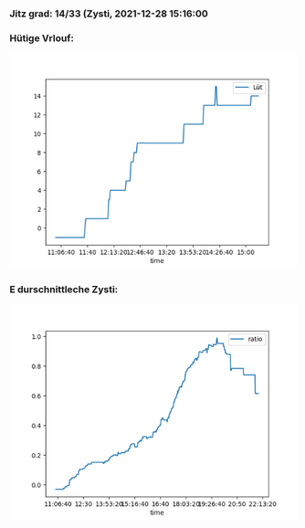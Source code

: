 ### Jitz grad: 14/33 (Zysti, 2021-12-28 15:16:00

### Hütige Vrlouf:
![Graph](Today.png)

### E durschnittleche Zysti:
![Graph](Zysti.png)